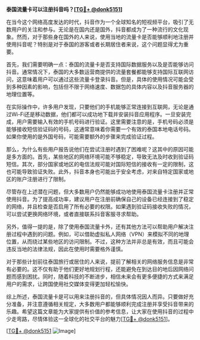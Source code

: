 **泰国流量卡可以注册抖音吗？[[TG💪+ @donk5151](https://t.me/s/donk5151)]**

在当今这个网络高度发达的时代，抖音作为一个全球知名的短视频平台，吸引了无数用户的关注和参与。无论是在国内还是国外，抖音都成为了一种流行的文化现象。然而，对于那些身在国外的人来说，使用当地的流量卡是否能够顺利地注册并使用抖音呢？特别是对于泰国的游客或者长期居住者来说，这个问题显得尤为重要。

首先，我们需要明确一点：泰国的流量卡是否支持国际数据服务以及是否能够访问抖音。通常情况下，泰国的大多数运营商提供的流量套餐都能够支持国际互联网访问，这意味着用户可以通过这些流量卡登录抖音。但是，具体的使用情况可能会受到多种因素的影响，包括但不限于网络速度、数据包的具体内容以及抖音服务器的地理位置等。

在实际操作中，许多用户发现，只要他们的手机能够正常连接到互联网，无论是通过Wi-Fi还是移动数据，他们都可以成功地下载并安装抖音应用程序。一旦安装完成，用户需要输入有效的手机号码进行验证。这里需要注意的是，手机号码必须是能够接收短信验证码的号码，这通常意味着你需要一个有效的泰国本地电话号码。如果你使用的是外国号码，可能需要额外的步骤来完成验证过程。

那么，为什么有些用户报告说他们在尝试注册时遇到了困难呢？这其中的原因可能是多方面的。首先，某些地区的网络环境可能不够稳定，导致无法及时收到验证码短信。其次，部分国家或地区的电信法规可能对国际短信的接收有一定的限制，这也可能导致验证失败。此外，抖音本身也可能出于安全考虑，对来自特定国家或地区的账户注册进行了限制。

尽管存在上述潜在问题，但大多数用户仍然能够成功地使用泰国流量卡注册并正常使用抖音。为了提高成功率，建议用户在注册前确保自己的设备已经连接到了稳定的网络，并且检查是否启用了所有必要的权限。如果遇到验证码接收失败的情况，可以尝试更换网络环境，或者直接联系抖音客服寻求帮助。

另外，值得一提的是，除了使用泰国流量卡外，还有其他方法可以帮助用户解决注册过程中遇到的问题。例如，可以借助虚拟私人网络（VPN）来模拟不同的地理位置，从而绕过某些地区的访问限制。不过，这种方法并非总是有效，而且可能会违反当地的法律法规，因此在使用时需要格外谨慎。

对于那些计划前往泰国旅行或居住的人来说，提前了解相关的网络服务信息是非常有必要的。这不仅有助于他们更好地规划行程，还能避免在到达目的地后因网络问题而感到困扰。同时，随着科技的不断进步，相信未来会有更多便捷的方式来满足用户的需求，让跨国使用社交媒体变得更加轻松愉快。

综上所述，泰国流量卡是可以用来注册抖音的，但具体情况因人而异。只要做好充分准备，并注意遵循相关规定，大多数用户都能够顺利完成注册并享受抖音带来的乐趣。希望这篇文章能为大家提供有价值的参考信息，让大家在使用抖音的过程中少走弯路，尽情体验这一全球化的社交平台的魅力[[TG💪+ @donk5151](https://t.me/s/donk5151)]。

[[TG💪+ @donk5151](https://t.me/s/donk5151) ![Image](https://i.postimg.cc/rwNCRYN7/Snipaste-2025-04-30-17-27-05.png)]